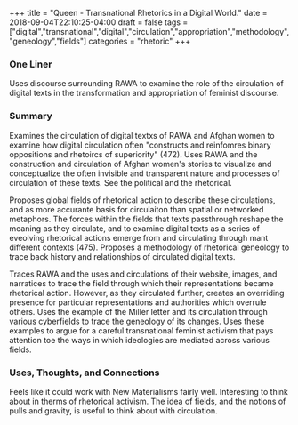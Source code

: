 +++
title = "Queen - Transnational Rhetorics in a Digital World."
date = 2018-09-04T22:10:25-04:00
draft = false
tags = ["digital","transnational","digital","circulation","appropriation","methodology","geneology","fields"]
categories = "rhetoric"
+++
### One Liner
Uses discourse surrounding RAWA to examine the role of the circulation of digital texts in the transformation and appropriation of feminist discourse.

### Summary
Examines the circulation of digital textxs of RAWA and Afghan women to examine how digital circulation often "constructs and reinfomres binary oppositions and rhetoircs of superiority" (472). Uses RAWA and the construction and circulation of Afghan women's stories to visualize and conceptualize the often invisible and transparent nature and processes of circulation of these texts. See the political and the rhetorical.

Proposes global fields of rhetorical action to describe these circulations, and as more accurante basis for circulaiton than spatial or networked metaphors. The forces within the fields that texts passthrough reshape the meaning as they circulate, and to examine digital texts as a series of eveolving rhetorical actions emerge from and circulating through mant different contexts (475). Proposes a methodology of rhetorical geneology to trace back history and relationships of circulated digital texts.

Traces RAWA and the uses and circulations of their website, images, and narratices to trace the field through which their representations became rhetorical action. However, as they circulated further, creates an overriding presence for particular representations and authorities which overrule others. Uses the example of the Miller letter and its circulation through various cyberfields to trace the geneology of its changes. Uses these examples to argue for a careful transnational feminist activism that pays attention toe the ways in which ideologies are mediated across various fields.

### Uses, Thoughts, and Connections
Feels like it could work with New Materialisms fairly well. Interesting to think about in therms of rhetorical activism. The idea of fields, and the notions of pulls and gravity, is useful to think about with circulation.
